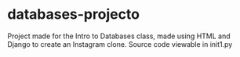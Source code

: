 # databases-projecto

Project made for the Intro to Databases class, made using HTML and Django to create an Instagram clone. Source code viewable in init1.py
